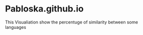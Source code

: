 Pabloska.github.io
==================
This Visualiation show the percentuge of similarity between some languages
